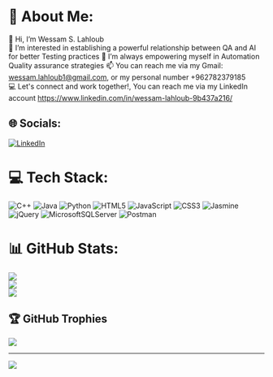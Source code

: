 # 💫 About Me:
👋 Hi, I’m Wessam S. Lahloub<br>👀 I’m interested in establishing a powerful relationship between QA and AI for better Testing practices <be> 
💪 I’m always empowering myself in Automation Quality assurance strategies<be>
📫 You can reach me via my Gmail: wessam.lahloub1@gmail.com, or my personal number +962782379185<br>💻 Let's connect and work together!, You can reach me via my LinkedIn account https://www.linkedin.com/in/wessam-lahloub-9b437a216/


## 🌐 Socials:
[![LinkedIn](https://img.shields.io/badge/LinkedIn-%230077B5.svg?logo=linkedin&logoColor=white)](https://www.linkedin.com/in/wessam-lahloub-9b437a216/)

# 💻 Tech Stack:
![C++](https://img.shields.io/badge/c++-%2300599C.svg?style=for-the-badge&logo=c%2B%2B&logoColor=white) ![Java](https://img.shields.io/badge/java-%23ED8B00.svg?style=for-the-badge&logo=java&logoColor=white) ![Python](https://img.shields.io/badge/python-3670A0?style=for-the-badge&logo=python&logoColor=ffdd54) ![HTML5](https://img.shields.io/badge/html5-%23E34F26.svg?style=for-the-badge&logo=html5&logoColor=white) ![JavaScript](https://img.shields.io/badge/javascript-%23323330.svg?style=for-the-badge&logo=javascript&logoColor=%23F7DF1E) ![CSS3](https://img.shields.io/badge/css3-%231572B6.svg?style=for-the-badge&logo=css3&logoColor=white) ![Jasmine](https://img.shields.io/badge/jasmine-%238A4182.svg?style=for-the-badge&logo=jasmine&logoColor=white) ![jQuery](https://img.shields.io/badge/jquery-%230769AD.svg?style=for-the-badge&logo=jquery&logoColor=white) ![MicrosoftSQLServer](https://img.shields.io/badge/Microsoft%20SQL%20Sever-CC2927?style=for-the-badge&logo=microsoft%20sql%20server&logoColor=white) ![Postman](https://img.shields.io/badge/Postman-FF6C37?style=for-the-badge&logo=postman&logoColor=white)
# 📊 GitHub Stats:
![](https://github-readme-stats.vercel.app/api?username=WessamLahloub&theme=dark&hide_border=false&include_all_commits=false&count_private=false)<br/>
![](https://github-readme-streak-stats.herokuapp.com/?user=WessamLahloub&theme=dark&hide_border=false)<br/>
![](https://github-readme-stats.vercel.app/api/top-langs/?username=WessamLahloub&theme=dark&hide_border=false&include_all_commits=false&count_private=false&layout=compact)

## 🏆 GitHub Trophies
![](https://github-profile-trophy.vercel.app/?username=WessamLahloub&theme=radical&no-frame=false&no-bg=true&margin-w=4)

---
[![](https://visitcount.itsvg.in/api?id=WessamLahloub&icon=0&color=0)](https://visitcount.itsvg.in)

<!-- Proudly created with GPRM ( https://gprm.itsvg.in ) -->
